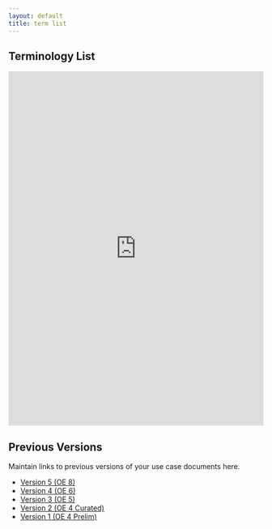 ```yaml
---
layout: default
title: term list
---
```


## Terminology List

<iframe src="https://docs.google.com/spreadsheets/d/e/2PACX-1vTB3C5Df92aA8QeAs_kDly7A03Jtqoe8mwoUeiGhGedSRx82cKwGzvjBCrgTGr4Fg/pubhtml?widget=true&amp;headers=false" style="width: 100%;height: 700px;border: none;"></iframe>

## Previous Versions

<p class="message-highlight">Maintain links to previous versions of your use case documents here.</p>

- [Version 5 (OE 8)](files/OE_8_WhentoGoWhere_CuratedTermList_Clean.xlsx)
- [Version 4 (OE 6)](files/OE_6_WhentoGoWhere_CuratedTermList_Clean.xlsx)
- [Version 3 (OE 5)](files/OE_5_WhentoGoWhere_CuratedTermList_Clean.xlsx)
- [Version 2 (OE 4 Curated)](files/OE_4_WhentoGoWhere_CuratedTermList.xlsx)
- [Version 1 (OE 4 Prelim)](files/OE_4_WhenToGoWhere_TermList_Prelim.xlsx)
